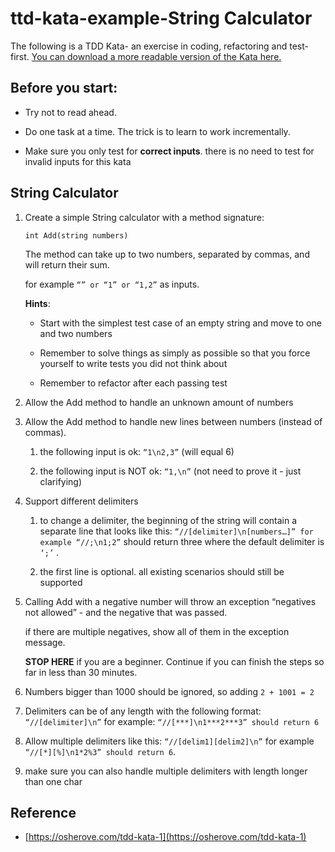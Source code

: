 # ttd-kata-example-String Calculator

The following is a TDD Kata- an exercise in coding, refactoring and test-first.
[You can download a more readable version of the Kata here.](https://osherove.com/s/String-Calculator-Kata-v1.pdf)

## Before you start:

-   Try not to read ahead.
    
-   Do one task at a time. The trick is to learn to work incrementally.
    
-   Make sure you only test for **correct inputs**. there is no need to test for invalid inputs for this kata

## String Calculator

1.  
    Create a simple String calculator with a method signature:

    ```int Add(string numbers)```

    The method can take up to two numbers, separated by commas, and will return their sum. 

    for example ```“” or “1” or “1,2”``` as inputs.
    
    **Hints**:

     - Start with the simplest test case of an empty string and move to one and two numbers
 
     - Remember to solve things as simply as possible so that you force yourself to write tests you did not think about

     - Remember to refactor after each passing test
    
2.  
    Allow the Add method to handle an unknown amount of numbers
    
3. 
    Allow the Add method to handle new lines between numbers (instead of commas).
    
    1. 
        the following input is ok: ```“1\n2,3”``` (will equal 6)
        
    2.  
        the following input is NOT ok: ```“1,\n”``` (not need to prove it - just clarifying)
        
4.  
    Support different delimiters
    
    1. 
        to change a delimiter, the beginning of the string will contain a separate line that looks like this: ```“//[delimiter]\n[numbers…]” for example “//;\n1;2”``` should return three where the default delimiter is ```‘;’``` .
        
    2.  
        the first line is optional. all existing scenarios should still be supported
        
5.  
    Calling Add with a negative number will throw an exception “negatives not allowed” - and the negative that was passed. 

    if there are multiple negatives, show all of them in the exception message.

    **STOP HERE** if you are a beginner. Continue if you can finish the steps so far in less than 30 minutes.
   
6.  
    Numbers bigger than 1000 should be ignored, so adding ```2 + 1001 = 2```


7.  Delimiters can be of any length with the following format: ```“//[delimiter]\n”``` for example: ```“//[***]\n1***2***3” should return 6```
 
8.  
    Allow multiple delimiters like this: ```“//[delim1][delim2]\n”``` for example ```“//[*][%]\n1*2%3” should return 6```.
    
9.  
    make sure you can also handle multiple delimiters with length longer than one char
 
## Reference
- [https://osherove.com/tdd-kata-1](https://osherove.com/tdd-kata-1)
